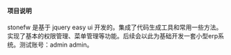 #### 项目说明
stonefw 是基于 jquery easy ui 开发的。集成了代码生成工具和常用一些方法。实现了基本的权限管理、菜单管理等功能。后续会以此为基础开发一套小型erp系统。测试账号：admin admin。